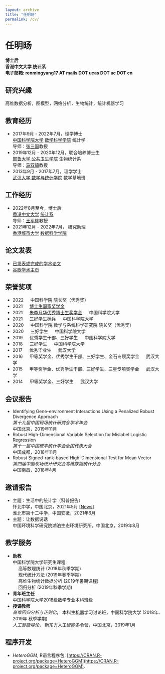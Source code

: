 ```yaml
---
layout: archive
title: "任明旸"
permalink: /cv/
---
```


<h1>任明旸</h1>  

<b>博士后</b>  
<b>香港中文大学 统计系</b>  
<b>电子邮箱: renmingyang17 AT mails DOT ucas DOT ac DOT cn </b>  

## 研究兴趣
高维数据分析，图模型，网络分析，生物统计，统计机器学习

## 教育经历
- 2017年9月 - 2022年7月，理学博士  
[中国科学院大学](https://www.ucas.ac.cn/) [数学科学学院](https://math.ucas.ac.cn/index.php/zh-CN/) 统计学  
导师：[张三国](http://people.ucas.ac.cn/~sgzhang)教授
- 2019年12月 - 2020年12月，联合培养博士生  
[耶鲁大学 公共卫生学院](https://publichealth.yale.edu/) 生物统计系  
导师：[马双鸽](https://publichealth.yale.edu/profile/shuangge_ma/)教授
- 2013年9月 - 2017年7月，理学学士  
[武汉大学 数学与统计学院](http://maths.whu.edu.cn/) 数学基地班
 
## 工作经历
- 2022年8月至今，博士后   
[香港中文大学](https://www.cuhk.edu.hk/) [统计系](https://www.sta.cuhk.edu.hk/)    
导师：[王军辉](http://www.cityu.edu.hk/stfprofile/junhwang.htm)教授
- 2021年12月 - 2022年7月， 研究助理  
[香港城市大学](https://www.cityu.edu.hk/) [数据科学学院](https://www.sdsc.cityu.edu.hk/)   



## 论文发表
- [已发表或完成的学术论文](https://ren-mingyang.github.io//publications/)  
- [谷歌学术主页](https://scholar.google.com/citations?user=eciAdOQAAAAJ&hl=zh-CN)

## 荣誉奖项
- 2022 &emsp; 中国科学院 院长奖（优秀奖）
- 2021 &emsp; [博士生国家奖学金](https://onestop.ucas.ac.cn/home/infob/07c2afe9-eee8-468a-9613-52f5febcc262/1)
- 2021 &emsp; [朱李月华优秀博士生奖学金](https://math.ucas.ac.cn/index.php/zh-CN/news/2624-2021-2) &emsp; 中国科学院大学
- 2021 &emsp; [三好学生标兵](https://math.ucas.ac.cn/index.php/zh-CN/qyntz/2610-2020-2022) &emsp; 中国科学院大学
- 2020 &emsp; 中国科学院 数学与系统科学研究院 院长奖（优秀奖）
- 2020 &emsp; 三好学生 &emsp; 中国科学院大学
- 2019 &emsp; 优秀学生干部、三好学生 &emsp; 中国科学院大学
- 2018 &emsp; 三好学生 &emsp; 中国科学院大学
- 2017 &emsp; 优秀毕业生 &emsp; 武汉大学
- 2016 &emsp; 甲等奖学金、优秀学生干部、三好学生、金石专项奖学金 &emsp; 武汉大学
- 2015 &emsp; 甲等奖学金、优秀学生干部、三好学生、三星专项奖学金 &emsp; 武汉大学
- 2014 &emsp; 甲等奖学金、三好学生 &emsp; 武汉大学

## 会议报告
- Identifying Gene-environment Interactions Using a Penalized Robust Divergence Approach  
*第十九届中国现场统计研究会学术年会*  
中国北京，2019年11月
- Robust High-Dimensional Variable Selection for Mislabel Logistic Regression  
*第十一届中国概率统计学会全国代表大会*  
中国成都，2018年11月
- Robust Signed-rank-based High-Dimensional Test for Mean Vector  
*第四届中国现场统计研究会高维数据统计分会*  
中国南昌，2018年4月

## 邀请报告
- 主题：生活中的统计学（科普报告）  
怀北中学，中国北京，2021年5月 [[News](https://mp.weixin.qq.com/s/H0SmEDJxXV4HZnTuolkueA)]  
淮北市第十二中学，中国安徽，2021年6月  
- 主题：让数据说话  
中国环境科学研究院湖泊生态环境研究所，中国北京，2019年8月

## 教学服务
- **助教**  
  中国科学院大学研究生课程:  
    &emsp; 高等数理统计 (2018年秋季学期)  
    &emsp; 现代统计方法 (2019年春季学期)  
    &emsp; 高维生物统计数据分析 (2019年暑期课程)  
    &emsp; 回归分析 (2019年秋季学期)
- **青年班主任**  
  中国科学院大学2018级数学专业本科班级
- **授课教师**  
  *高维回归分析与正则化*， 本科生机器学习讨论班，中国科学院大学 (2018年、2019年 秋季学期)  
  *人工智能导论*， 新东方人工智能冬令营，中国北京，2019年1月


## 程序开发
- *HeteroGGM*, R语言程序包, [https://CRAN.R-project.org/package=HeteroGGM](https://CRAN.R-project.org/package=HeteroGGM).

